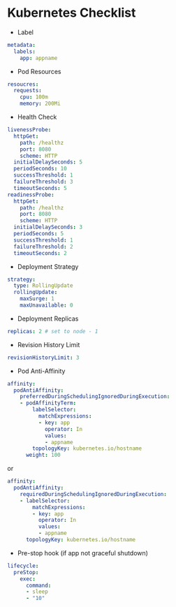 # Kubernetes Checklist

- Label

```yaml
metadata:
  labels:
    app: appname
```

- Pod Resources

```yaml
resoucres:
  requests:
    cpu: 100m
    memory: 200Mi
```

- Health Check

```yaml
livenessProbe:
  httpGet:
    path: /healthz
    port: 8080
    scheme: HTTP
  initialDelaySeconds: 5
  periodSeconds: 10
  successThreshold: 1
  failureThreshold: 3
  timeoutSeconds: 5
readinessProbe:
  httpGet:
    path: /healthz
    port: 8080
    scheme: HTTP
  initialDelaySeconds: 3
  periodSeconds: 5
  successThreshold: 1
  failureThreshold: 2
  timeoutSeconds: 2
```

- Deployment Strategy

```yaml
strategy:
  type: RollingUpdate
  rollingUpdate:
    maxSurge: 1
    maxUnavailable: 0
```

- Deployment Replicas

```yaml
replicas: 2 # set to node - 1
```

- Revision History Limit

```yaml
revisionHistoryLimit: 3
```

- Pod Anti-Affinity

```yaml
affinity:
  podAntiAffinity:
    preferredDuringSchedulingIgnoredDuringExecution:
    - podAffinityTerm:
        labelSelector:
          matchExpressions:
          - key: app
            operator: In
            values:
            - appname
        topologyKey: kubernetes.io/hostname
      weight: 100
```

or

```yaml
affinity:
  podAntiAffinity:
    requiredDuringSchedulingIgnoredDuringExecution:
    - labelSelector:
        matchExpressions:
        - key: app
          operator: In
          values:
          - appname
      topologyKey: kubernetes.io/hostname
```

- Pre-stop hook (if app not graceful shutdown)

```yaml
lifecycle:
  preStop:
    exec:
      command:
      - sleep
      - "10"
```
